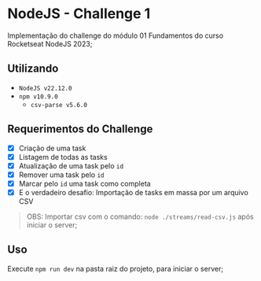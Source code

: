 # NodeJS - Challenge 1

Implementação do challenge do módulo 01 Fundamentos do curso Rocketseat NodeJS 2023;

## Utilizando

- `NodeJS v22.12.0`
- `npm v10.9.0`
  - `csv-parse v5.6.0`

## Requerimentos do Challenge

- [X] Criação de uma task
- [X] Listagem de todas as tasks
- [X] Atualização de uma task pelo `id`
- [X] Remover uma task pelo `id`
- [X] Marcar pelo `id` uma task como completa
- [X] E o verdadeiro desafio: Importação de tasks em massa por um arquivo CSV

> OBS: Importar csv com o comando: `node ./streams/read-csv.js` após iniciar o server;

## Uso

Execute `npm run dev` na pasta raiz do projeto, para iniciar o server;
